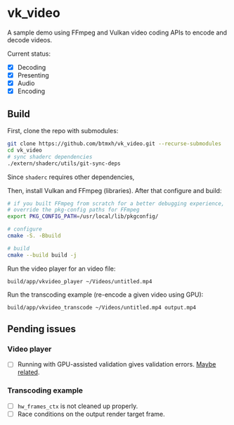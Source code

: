 # vk_video

A sample demo using FFmpeg and Vulkan video coding APIs to encode and decode videos.

Current status:
- [x] Decoding
- [x] Presenting
- [x] Audio
- [x] Encoding

## Build

First, clone the repo with submodules:
```sh
git clone https://github.com/btmxh/vk_video.git --recurse-submodules
cd vk_video
# sync shaderc dependencies
./extern/shaderc/utils/git-sync-deps
```

Since `shaderc` requires other dependencies, 

Then, install Vulkan and FFmpeg (libraries). After that configure and build:
```sh
# if you built FFmpeg from scratch for a better debugging experience,
# override the pkg-config paths for FFmpeg
export PKG_CONFIG_PATH=/usr/local/lib/pkgconfig/

# configure
cmake -S. -Bbuild

# build
cmake --build build -j
```

Run the video player for an video file:
```
build/app/vkvideo_player ~/Videos/untitled.mp4
```

Run the transcoding example (re-encode a given video using GPU):
```
build/app/vkvideo_transcode ~/Videos/untitled.mp4 output.mp4
```

## Pending issues

### Video player

- [ ] Running with GPU-assisted validation gives validation errors.
      [Maybe related](https://github.com/KhronosGroup/Vulkan-ValidationLayers/issues/10185).

### Transcoding example

- [ ] `hw_frames_ctx` is not cleaned up properly.
- [ ] Race conditions on the output render target frame.
